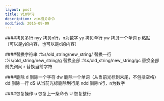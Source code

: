 ```yaml
---
layout: post
title: Vim学习
description: vim相关命令
modified: 2015-09-09
---
```


####拷贝多行
	nyy 拷贝n行，n为数字
	yy  拷贝单行
	yw  拷贝一个单词
	p   粘贴 （可以是y的内容，也可以是d的内容）
	
####替换字符串
	:%s/old_string/new_string/   替换一行
	:%s/old_string/new_string/g  替换全部
	:%s/old_string/new_string/gc  替换全部前先询问
	r        替换当前字符
	
####删除
	d    删除一个字符
	dw   删除一个单词（从当前光标到末尾，不包括空格）
	dd   删除一行
	d$   从当前光标删除到行尾
	ndd  删除n行，n为数字

####恢复操作
	u    恢复上一条命令
	U    恢复整行
	